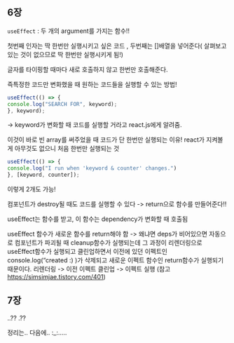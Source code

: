 ## 6장



`useEffect` : 두 개의 argument를 가지는 함수!!

첫번째 인자는 딱 한번만 실행시키고 싶은 코드 , 두번째는 []배열을 넣어준다( 살펴보고 있는 것이 없으므로 딱 한번만 실행시키게 됨!) 

글자를 타이핑할 때마다 새로 호출하지 않고 한번만 호출해준다.


즉특정한 코드만 변화했을 때 원하는 코드들을 실행할 수 있는 방법!

```javascript
useEffect(() => {
console.log("SEARCH FOR", keyword);
}, keyword);
```

-> keyword가 변화할 때 코드를 실행할 거라고 react.js에게 알려줌.

이것이 바로 빈 array를 써주었을 때 코드가 단 한번만 실행되는 이유! react가 지켜볼 게 아무것도 없으니 처음 한번만 실행되는 것

```javascript
useEffect(() => {
console.log("I run when 'keyword & counter' changes.")
}, [keyword, counter]);
```

이렇게 2개도 가능!





컴포넌트가 destroy될 때도 코드를 실행할 수 있다 -> return으로 함수를 만들어준다!!

useEffect는 함수를 받고, 이 함수는 dependency가 변화할 때 호출됨

useEffect 함수가 새로운 함수를 return해야 함
-> 왜냐면 deps가 비어있으면 자동으로 컴포넌트가 파괴될 때 cleanup함수가 실행되는데 그 과정이 리렌더링으로 useEffect함수가 실행되고 클린업하면서 이전에 있던 이펙트인 console.log(“created :) )가 삭제되고 새로운 이펙트 함수인 return함수가 실행되기 때문이다.
리렌더링 -> 이전 이펙트 클린업 -> 이펙트 실행 (참고 https://simsimjae.tistory.com/401)





## 7장



..?? .??

정리는.. 다음에.. :_:.....